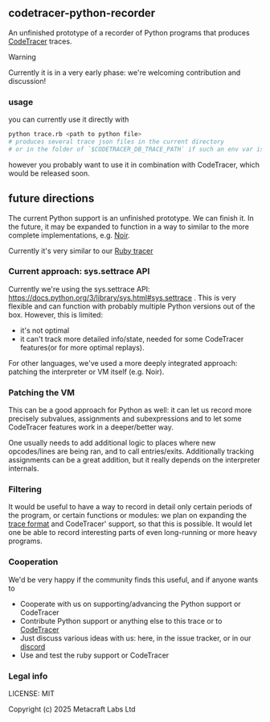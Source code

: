 ## codetracer-python-recorder

An unfinished prototype of a recorder of Python programs that produces [CodeTracer](https://github.com/metacraft-labs/CodeTracer) traces.

> [!WARNING]
> Currently it is in a very early phase: we're welcoming contribution and discussion!


### usage

you can currently use it directly with

```bash
python trace.rb <path to python file>
# produces several trace json files in the current directory
# or in the folder of `$CODETRACER_DB_TRACE_PATH` if such an env var is defined
```

however you probably want to use it in combination with CodeTracer, which would be released soon.

## future directions

The current Python support is an unfinished prototype. We can finish it. In the future, it may be expanded to function in a way to similar to the more complete implementations, e.g. [Noir](https://github.com/blocksense-network/noir/tree/blocksense/tooling/tracer).

Currently it's very similar to our [Ruby tracer](https://github.com/metacraft-labs/ct-ruby-tracer)

### Current approach: sys.settrace API

Currently we're using the sys.settrace API: https://docs.python.org/3/library/sys.html#sys.settrace .
This is very flexible and can function with probably multiple Python versions out of the box. 
However, this is limited:

* it's not optimal
* it can't track more detailed info/state, needed for some CodeTracer features(or for more optimal replays).

For other languages, we've used a more deeply integrated approach: patching the interpreter or VM itself (e.g. Noir).

### Patching the VM

This can be a good approach for Python as well: it can let us record more precisely subvalues, assignments and subexpressions and to let
some CodeTracer features work in a deeper/better way.

One usually needs to add additional logic to places where new opcodes/lines are being ran, and to call entries/exits. Additionally
tracking assignments can be a great addition, but it really depends on the interpreter internals.

### Filtering

It would be useful to have a way to record in detail only certain periods of the program, or certain functions or modules: 
we plan on expanding the [trace format](https://github.com/metacraft-labs/runtime_tracing/) and CodeTracer' support, so that this is possible. It would let one be able to record interesting
parts of even long-running or more heavy programs.

### Cooperation

We'd be very happy if the community finds this useful, and if anyone wants to

* Cooperate with us on supporting/advancing the Python support or CodeTracer 
* Contribute Python support or anything else to this trace or to [CodeTracer](https://github.com/metacraft-labs/CodeTracer)
* Just discuss various ideas with us: here, in the issue tracker, or in our [discord](https://discord.gg/qSDCAFMP)
* Use and test the ruby support or CodeTracer

### Legal info

LICENSE: MIT

Copyright (c) 2025 Metacraft Labs Ltd
